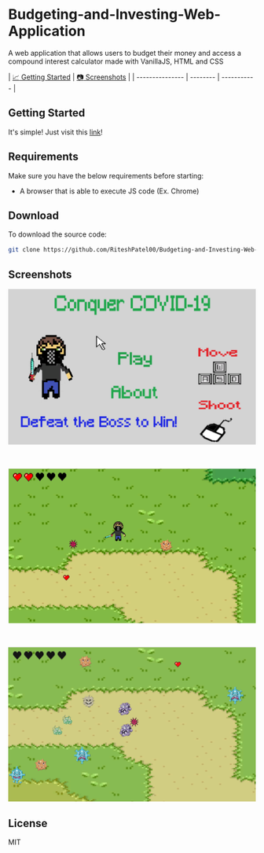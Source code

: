 # Budgeting-and-Investing-Web-Application
A web application that allows users to budget their money and access a compound interest calculator
made with VanillaJS, HTML and CSS


| [:chart_with_upwards_trend: Getting Started](#getting-started) | [:camera: Screenshots](#screenshots) |
| --------------- | -------- | ----------- |


## Getting Started

It's simple! Just visit this [link](https://riteshpatel00.github.io/Budgeting-and-Investing-Web-Application/)!


## Requirements

Make sure you have the below requirements before starting:

- A browser that is able to execute JS code (Ex. Chrome)

## Download

To download the source code:

```bash
git clone https://github.com/RiteshPatel00/Budgeting-and-Investing-Web-Application.git
```


## Screenshots
![alt text](https://github.com/RiteshPatel00/Conquer-COVID-19/blob/master/Conquer%20COVID-19/Assets/ScreenShots/MainMenu.png?raw=true)

<br>

![alt text](https://github.com/RiteshPatel00/Conquer-COVID-19/blob/master/Conquer%20COVID-19/Assets/ScreenShots/GamePlay.png?raw=true)

<br>

![alt text](https://github.com/RiteshPatel00/Conquer-COVID-19/blob/master/Conquer%20COVID-19/Assets/ScreenShots/GamePlay2.png?raw=true)


## License

MIT 
